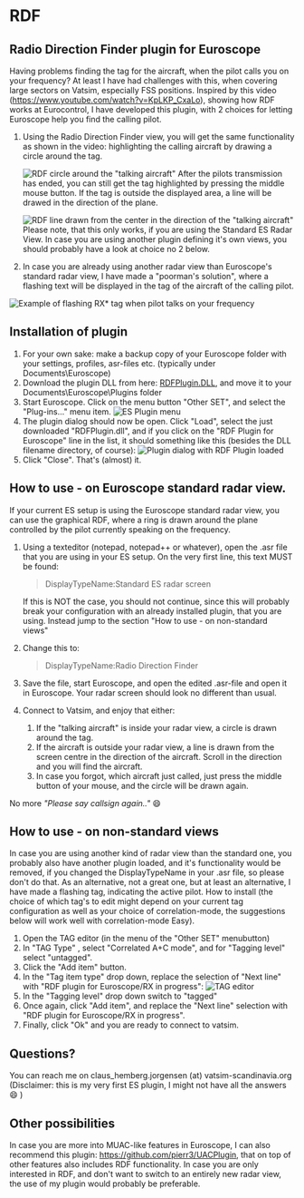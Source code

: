 # RDF
## Radio Direction Finder plugin for Euroscope

Having problems finding the tag for the aircraft, when the pilot calls you on your frequency? At least I have had challenges with this, when covering large sectors on Vatsim, especially FSS positions. Inspired by this video (https://www.youtube.com/watch?v=KpLKP_CxaLo), showing how RDF works at Eurocontrol, I have developed this plugin, with 2 choices for letting Euroscope help you find the calling pilot.
1. Using the Radio Direction Finder view, you will get the same functionality as shown in the video: highlighting the calling aircraft by drawing a circle around the tag. 

   ![RDF circle around the "talking aircraft"](documentation/RDFCircle.png)
   After the pilots transmission has ended, you can still get the tag highlighted by pressing the middle mouse button. 
   If the tag is outside the displayed area, a line will be drawed in the direction of the plane.
   
   ![RDF line drawn from the center in the direction of the "talking aircraft"](documentation/RDFLine.png)
   Please note, that this only works, if you are using the Standard ES Radar View. In case you are using another plugin defining it's own views, you should probably have a look at choice no 2 below.


1. In case you are already using another radar view than Euroscope's standard radar view, I have made a "poorman's solution", where a flashing text will be displayed in the tag of the aircraft of the calling pilot.

![Example of flashing ****RX***** tag when pilot talks on your frequency](documentation/RDFtag.png)

## Installation of plugin

1. For your own sake: make a backup copy of your Euroscope folder with your settings, profiles, asr-files etc. (typically under Documents\Euroscope)
1. Download the plugin DLL from here: [RDFPlugin.DLL](raw/master/Release/RDFPlugin.dll), and move it to your Documents\Euroscope\Plugins folder
1. Start Euroscope. Click on the menu button "Other SET", and select the "Plug-ins..." menu item. ![ES Plugin menu](documentation/ESPluginMenu.png)
1. The plugin dialog should now be open. Click "Load", select the just downloaded "RDFPlugin.dll", and if you click on the "RDF Plugin for Euroscope" line in the list, it should something like this (besides the DLL filename directory, of course):
![Plugin dialog with RDF Plugin loaded](documentation/ESPluginDialog.png)
1. Click "Close". That's (almost) it. 

## How to use - on Euroscope standard radar view.
If your current ES setup is using the Euroscope standard radar view, you can use the graphical RDF, where a ring is drawn around the plane controlled by the pilot currently speaking on the frequency.
1. Using a texteditor (notepad, notepad++ or whatever), open the .asr file that you are using in your ES setup. On the very first line, this text MUST be found:
   > DisplayTypeName:Standard ES radar screen
   
   If this is NOT the case, you should not continue, since this will probably break your configuration with an already installed plugin, that you are using. Instead jump to the section "How to use - on non-standard views"
1. Change this to: 
   > DisplayTypeName:Radio Direction Finder

1. Save the file, start Euroscope, and open the edited .asr-file and open it in Euroscope. Your radar screen should look no different than usual.
1. Connect to Vatsim, and enjoy that either:
   1. If the "talking aircraft" is inside your radar view, a circle is drawn around the tag. 
   1. If the aircraft is outside your radar view, a line is drawn from the screen centre in the direction of the aircraft. Scroll in the direction and you will find the aircraft.
   1. In case you forgot, which aircraft just called, just press the middle button of your mouse, and the circle will be drawn again.

No more *"Please say callsign again.."* :smile:


## How to use - on non-standard views
In case you are using another kind of radar view than the standard one, you probably also have another plugin loaded, and it's functionality would be removed, if you changed the DisplayTypeName in your .asr file, so please don't do that. As an alternative, not a great one, but at least an alternative, I have made a flashing tag, indicating the active pilot. How to install (the choice of which tag's to edit might depend on your current tag configuration as well as your choice of correlation-mode, the suggestions below will work well with correlation-mode Easy).

1. Open the TAG editor (in the menu of the "Other SET" menubutton)
1. In "TAG Type" , select "Correlated A+C mode", and for "Tagging level" select "untagged".
1. Click the "Add item" button. 
1. In the "Tag item type" drop down, replace the selection of "Next line" with "RDF plugin for Euroscope/RX in progress": ![TAG editor](documentation/ESTagDialog.png)
1. In the "Tagging level" drop down switch to "tagged"
1. Once again, click "Add item", and replace the "Next line" selection with "RDF plugin for Euroscope/RX in progress".
1. Finally, click "Ok" and you are ready to connect to vatsim.

## Questions?
You can reach me on claus_hemberg.jorgensen (at) vatsim-scandinavia.org
(Disclaimer: this is my very first ES plugin, I might not have all the answers :smile: )

## Other possibilities

In case you are more into MUAC-like features in Euroscope, I can also recommend this plugin: https://github.com/pierr3/UACPlugin, that on top of other features also includes RDF functionality. In case you are only interested in RDF, and don't want to switch to an entirely new radar view, the use of my plugin would probably be preferable.
